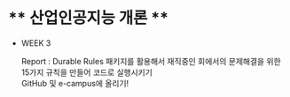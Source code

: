 # ** 산업인공지능 개론 **

  * WEEK 3
  
    Report : Durable Rules 패키지를 활용해서 재직중인 회에서의 문제해결을 위한 15가지 규칙을 만들어 코드로 실행시키기
    <br/>         GitHub 및 e-campus에 올리기!
              
 
